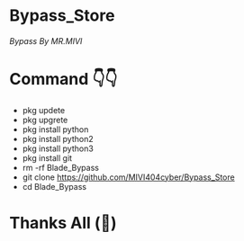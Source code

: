 # Bypass_Store
###### Bypass By MR.MIVI
# Command 👇👇
- pkg updete
- pkg upgrete
- pkg install python
- pkg install python2
- pkg install python3
- pkg install git
- rm -rf Blade_Bypass
- git clone https://github.com/MIVI404cyber/Bypass_Store
- cd Blade_Bypass
# Thanks All (💝)
